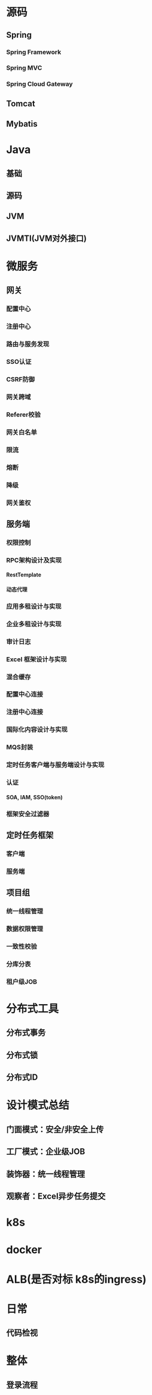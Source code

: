 # 源码 
## Spring
### Spring Framework
### Spring MVC
### Spring Cloud Gateway
## Tomcat
## Mybatis

# Java
## 基础
## 源码
## JVM
## JVMTI(JVM对外接口)

# 微服务
## 网关
### 配置中心
### 注册中心
### 路由与服务发现
### SSO认证
### CSRF防御
### 网关跨域
### Referer校验
### 网关白名单
### 限流
### 熔断
### 降级
### 网关鉴权

## 服务端
### 权限控制
### RPC架构设计及实现
#### RestTemplate
#### 动态代理

### 应用多租设计与实现
### 企业多租设计与实现
### 审计日志
### Excel 框架设计与实现
### 混合缓存
### 配置中心连接
### 注册中心连接
### 国际化内容设计与实现
### MQS封装
### 定时任务客户端与服务端设计与实现
### 认证
#### SOA, IAM, SSO(token)
### 框架安全过滤器

## 定时任务框架
### 客户端
### 服务端


## 项目组
### 统一线程管理
### 数据权限管理
### 一致性校验
### 分库分表
### 租户级JOB


# 分布式工具
## 分布式事务
## 分布式锁
## 分布式ID



# 设计模式总结
## 门面模式：安全/非安全上传
## 工厂模式：企业级JOB
## 装饰器：统一线程管理
## 观察者：Excel异步任务提交


# k8s
# docker
# ALB(是否对标 k8s的ingress)


# 日常
## 代码检视


# 整体
## 登录流程





